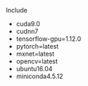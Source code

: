 Include 
- cuda9.0
- cudnn7
- tensorflow-gpu=1.12.0
- pytorch=latest
- mxnet=latest
- opencv=latest
- ubuntu16.04
- miniconda4.5.12